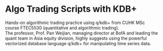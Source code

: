 # Algo Trading Scripts with KDB+
Hands-on algorithmic trading practice using q/kdb+ from CUHK MSc course FTEC5530 (quantitative and algorithmic trading). </br>
The professor, Prof. Pan Weijian, managing director at BofA and leading the quant team in Asia equity division, highly suggests using the powerful vectorized database language q/kdb+ for manipulating time series data.
